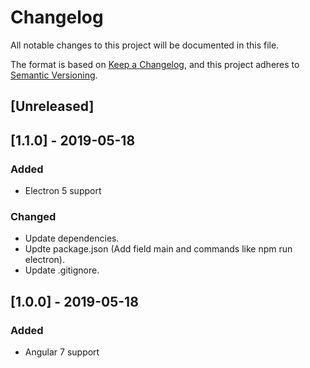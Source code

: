 # Changelog
All notable changes to this project will be documented in this file.

The format is based on [Keep a Changelog](https://keepachangelog.com/en/1.0.0/),
and this project adheres to [Semantic Versioning](https://semver.org/spec/v2.0.0.html).

## [Unreleased]


## [1.1.0] - 2019-05-18
### Added
- Electron 5 support

### Changed
- Update dependencies.
- Updte package.json (Add field main and commands like npm run electron).
- Update .gitignore.

## [1.0.0] - 2019-05-18
### Added
- Angular 7 support












